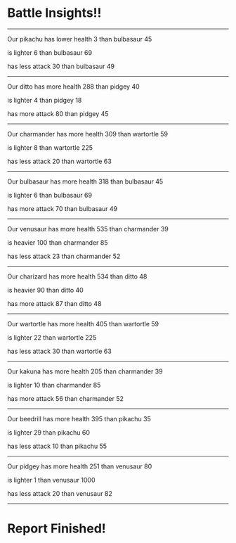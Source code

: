 # Battle Insights!!
---------------------

Our pikachu
has lower health 3 than bulbasaur 45

is lighter 6 than bulbasaur 69

has less attack 30 than bulbasaur 49

---------------------

Our ditto
has more health 288 than pidgey 40

is lighter 4 than pidgey 18

has more attack 80 than pidgey 45

---------------------

Our charmander
has more health 309 than wartortle 59

is lighter 8 than wartortle 225

has less attack 20 than wartortle 63

---------------------

Our bulbasaur
has more health 318 than bulbasaur 45

is lighter 6 than bulbasaur 69

has more attack 70 than bulbasaur 49

---------------------

Our venusaur
has more health 535 than charmander 39

is heavier 100 than charmander 85

has less attack 23 than charmander 52

---------------------

Our charizard
has more health 534 than ditto 48

is heavier 90 than ditto 40

has more attack 87 than ditto 48

---------------------

Our wartortle
has more health 405 than wartortle 59

is lighter 22 than wartortle 225

has less attack 30 than wartortle 63

---------------------

Our kakuna
has more health 205 than charmander 39

is lighter 10 than charmander 85

has more attack 56 than charmander 52

---------------------

Our beedrill
has more health 395 than pikachu 35

is lighter 29 than pikachu 60

has less attack 10 than pikachu 55

---------------------

Our pidgey
has more health 251 than venusaur 80

is lighter 1 than venusaur 1000

has less attack 20 than venusaur 82


---------------------
# Report Finished!
